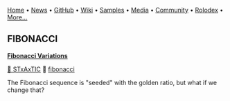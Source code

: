 [Home](https://qb64.com) • [News](/news.html) • [GitHub](/github.html) • [Wiki](/wiki.html) • [Samples](/samples.html) • [Media](/media.html) • [Community](/community.html) • [Rolodex](/rolodex.html) • [More...](/more.html)

## FIBONACCI

**[Fibonacci Variations](fibonacci-variations/index)**

[🐝 STxAxTIC](stxaxtic) 🔗 [fibonacci](fibonacci)

The Fibonacci sequence is "seeded" with the golden ratio, but what if we change that?
